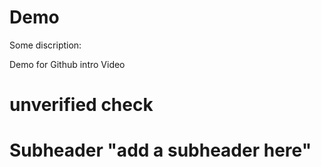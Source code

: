 # Demo

Some discription:

Demo for Github intro Video
# unverified check
# Subheader "add a subheader here"